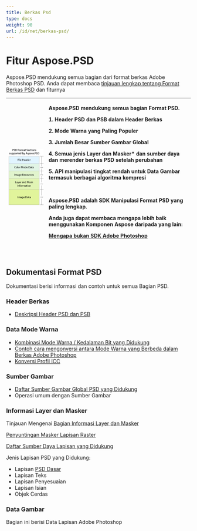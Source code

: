 ```yaml
---
title: Berkas Psd
type: docs
weight: 90
url: /id/net/berkas-psd/
---
```


# **Fitur Aspose.PSD**
Aspose.PSD mendukung semua bagian dari format berkas Adobe Photoshop PSD. Anda dapat membaca [tinjauan lengkap tentang Format Berkas PSD](/psd/id/net/tinjauan-format-psd/) dan fiturnya



|![todo:image_alt_text](psd-file_1.png)|<p>Aspose.PSD mendukung semua bagian Format PSD.</p><p>1. Header PSD dan PSB dalam Header Berkas</p><p>2. Mode Warna yang Paling Populer</p><p>3. Jumlah Besar Sumber Gambar Global</p><p>4. Semua jenis Layer dan Masker* dan sumber daya dan merender berkas PSD setelah perubahan</p><p>5. API manipulasi tingkat rendah untuk Data Gambar termasuk berbagai algoritma kompresi</p><p> </p><p>Aspose.PSD adalah SDK Manipulasi Format PSD yang paling lengkap.</p><p>Anda juga dapat membaca mengapa lebih baik menggunakan Komponen Aspose daripada yang lain:</p><p>[Mengapa bukan SDK Adobe Photoshop](/psd/id/net/mengapa-bukan-sdk-adobe-photoshop-html/)</p><p> </p>| 
| :- | :- | 
## **Dokumentasi Format PSD**
Dokumentasi berisi informasi dan contoh untuk semua Bagian PSD.
### **Header Berkas**
- [Deskripsi Header PSD dan PSB](/psd/id/net/header-berkas-psd-dan-psb/)
### **Data Mode Warna**
- [Kombinasi Mode Warna / Kedalaman Bit yang Didukung](/psd/id/net/kombinasi-mode-warna-dan-kedalaman-bit-yang-didukung-di-psd/)
- [Contoh cara mengonversi antara Mode Warna yang Berbeda dalam Berkas Adobe Photoshop](/psd/id/net/psd-mengonversi-antara-mode-warna-yang-berbeda/)
- [Konversi Profil ICC](https://docs.aspose.com/display/psdjava/Ruang+Warna+Konversi+untuk+JPEG+melalui+Profil+ICC)
### **Sumber Gambar**
- [Daftar Sumber Gambar Global PSD yang Didukung](/psd/id/net/daftar-sumber-gambar-global-psd-yang-didukung/)
- Operasi umum dengan Sumber Gambar
### **Informasi Layer dan Masker**
Tinjauan Mengenai [Bagian Informasi Layer dan Masker](/psd/id/net/bagian-informasi-lapisan-dan-masker-html/)

[Penyuntingan Masker Lapisan Raster](/psd/id/net/penyuntingan-masker-lapisan-raster-di-berkas-psd-via-api/)

[Daftar Sumber Daya Lapisan yang Didukung](/psd/id/net/daftar-sumber-daya-lapisan-psd-yang-didukung/)

Jenis Lapisan PSD yang Didukung:
   
- Lapisan [PSD Dasar](/psd/id/net/lapisan-psd/)
- Lapisan Teks
- Lapisan Penyesuaian
- Lapisan Isian
- Objek Cerdas
### **Data Gambar**
Bagian ini berisi Data Lapisan Adobe Photoshop
